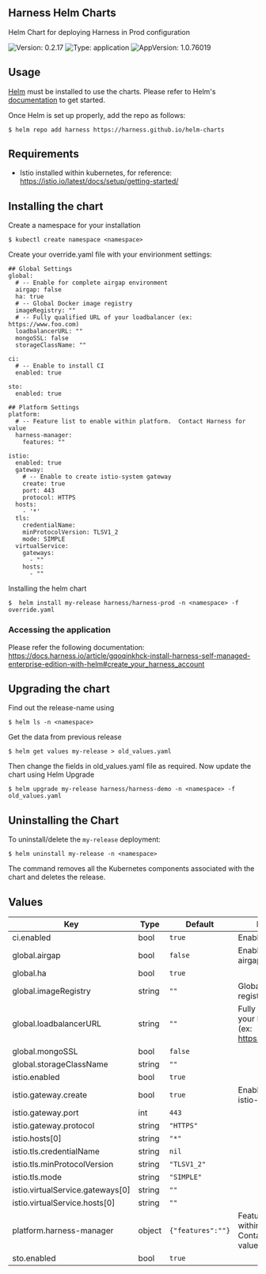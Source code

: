 ## Harness Helm Charts

Helm Chart for deploying Harness in Prod configuration

![Version: 0.2.17](https://img.shields.io/badge/Version-0.2.17-informational?style=flat-square) ![Type: application](https://img.shields.io/badge/Type-application-informational?style=flat-square) ![AppVersion: 1.0.76019](https://img.shields.io/badge/AppVersion-1.0.76019-informational?style=flat-square)

## Usage

[Helm](https://helm.sh) must be installed to use the charts.
Please refer to Helm's [documentation](https://helm.sh/docs/) to get started.

Once Helm is set up properly, add the repo as follows:

```console
$ helm repo add harness https://harness.github.io/helm-charts
```
## Requirements
* Istio installed within kubernetes, for reference: https://istio.io/latest/docs/setup/getting-started/

## Installing the chart
Create a namespace for your installation
```
$ kubectl create namespace <namespace>
```

Create your override.yaml file with your envirionment settings:

```
## Global Settings
global:
  # -- Enable for complete airgap environment
  airgap: false
  ha: true
  # -- Global Docker image registry
  imageRegistry: ""
  # -- Fully qualified URL of your loadbalancer (ex: https://www.foo.com)
  loadbalancerURL: ""
  mongoSSL: false
  storageClassName: ""

ci:
  # -- Enable to install CI
  enabled: true

sto:
  enabled: true

## Platform Settings
platform:
  # -- Feature list to enable within platform.  Contact Harness for value
  harness-manager:
    features: ""

istio:
  enabled: true
  gateway:
    # -- Enable to create istio-system gateway
    create: true
    port: 443
    protocol: HTTPS
  hosts:
    - '*'
  tls:
    credentialName:
    minProtocolVersion: TLSV1_2
    mode: SIMPLE
  virtualService:
    gateways:
      - ""
    hosts:
      - ""

```

Installing the helm chart
```
$  helm install my-release harness/harness-prod -n <namespace> -f override.yaml
```

### Accessing the application
Please refer the following documentation: https://docs.harness.io/article/gqoqinkhck-install-harness-self-managed-enterprise-edition-with-helm#create_your_harness_account
## Upgrading the chart
Find out the release-name using
```
$ helm ls -n <namespace>
```
Get the data from previous release
```
$ helm get values my-release > old_values.yaml
```
Then change the fields in old_values.yaml file as required. Now update the chart using
Helm Upgrade
```
$ helm upgrade my-release harness/harness-demo -n <namespace> -f old_values.yaml
```

## Uninstalling the Chart

To uninstall/delete the `my-release` deployment:

```console
$ helm uninstall my-release -n <namespace>
```

The command removes all the Kubernetes components associated with the chart and deletes the release.

## Values

| Key | Type | Default | Description |
|-----|------|---------|-------------|
| ci.enabled | bool | `true` | Enable to install CI |
| global.airgap | bool | `false` | Enable for complete airgap environment |
| global.ha | bool | `true` |  |
| global.imageRegistry | string | `""` | Global Docker image registry |
| global.loadbalancerURL | string | `""` | Fully qualified URL of your loadbalancer (ex: https://www.foo.com) |
| global.mongoSSL | bool | `false` |  |
| global.storageClassName | string | `""` |  |
| istio.enabled | bool | `true` |  |
| istio.gateway.create | bool | `true` | Enable to create istio-system gateway |
| istio.gateway.port | int | `443` |  |
| istio.gateway.protocol | string | `"HTTPS"` |  |
| istio.hosts[0] | string | `"*"` |  |
| istio.tls.credentialName | string | `nil` |  |
| istio.tls.minProtocolVersion | string | `"TLSV1_2"` |  |
| istio.tls.mode | string | `"SIMPLE"` |  |
| istio.virtualService.gateways[0] | string | `""` |  |
| istio.virtualService.hosts[0] | string | `""` |  |
| platform.harness-manager | object | `{"features":""}` | Feature list to enable within platform.  Contact Harness for value |
| sto.enabled | bool | `true` |  |

